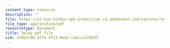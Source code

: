 ```yaml
---
content_type: resource
description: ''
file: https://ol-ocw-studio-app-production.s3.amazonaws.com/courses/res-3-002-collaborative-design-and-creative-expression-with-arduino-microcontrollers-january-iap-2017/a39e5c98dff64f130ea2cadcca125693_2039257.pdf
file_type: application/pdf
resourcetype: Document
title: 3play pdf file
uid: a39e5c98-dff6-4f13-0ea2-cadcca125693
---
```


